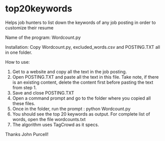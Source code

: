 # top20keywords
Helps job hunters to list down the keywords of any job posting in order to customize their resume

Name of the program: Wordcount.py

Installation: Copy Wordcount.py, excluded_words.csv and POSTING.TXT all in one folder.

How to use: 
1. Get to a website and copy all the text in the job posting.
2. Open POSTING.TXT and paste all the text in this file.  Take note, if there is an existing content, delete the content first before pasting the text from step 1.
3. Save and close POSTING.TXT
4. Open a command prompt and go to the folder where you copied all these files.
5. Once in the folder, run the prompt :  python Wordcount.py
6. You should see the top 20 keywords as output. For complete list of words, open the file wordcounts.txt
7. The algorithm uses TagCrowd as it specs.

Thanks John Purcell!
